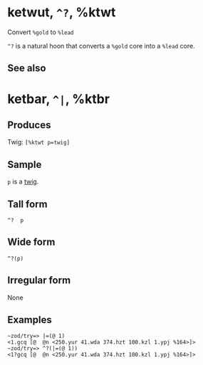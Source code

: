 ketwut, `^?`, %ktwt
============================

Convert `%gold` to `%lead`

`^?` is a natural hoon that converts a `%gold` core into a `%lead` core.

See also
--------

ketbar, `^|`, %ktbr
============================

Produces
--------

Twig: `[%ktwt p=twig]`

Sample
------

`p` is a [twig]().

Tall form
---------

    ^?  p

Wide form
---------

    ^?(p)

Irregular form
--------------

None

Examples
--------

    ~zod/try=> |=(@ 1)
    <1.gcq [@  @n <250.yur 41.wda 374.hzt 100.kzl 1.ypj %164>]>
    ~zod/try=> ^?(|=(@ 1))
    <1?gcq [@  @n <250.yur 41.wda 374.hzt 100.kzl 1.ypj %164>]>
